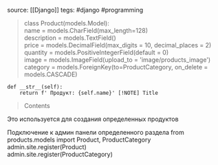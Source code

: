 source: [[Django]] 
tegs: #django  #programming 

>
>class Product(models.Model):  
    name = models.CharField(max_length=128)  
    description = models.TextField()  
    price = models.DecimalField(max_digits = 10, decimal_places = 2)  
    quantity = models.PositiveIntegerField(default = 0)  
    image = models.ImageField(upload_to = 'image/products_image')  
    category = models.ForeignKey(to=ProductCategory, on_delete = models.CASCADE)  
  
  
    def __str__(self):  
        return f' Продукт: {self.name}' [!NOTE] Title
> Contents



Это используется для создания определенных продуктов


Подключение к админ панели определенного раздела
from products.models import Product, ProductCategory  
admin.site.register(Product)  
admin.site.register(ProductCategory)